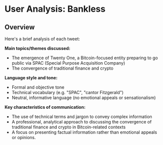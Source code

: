 # User Analysis: Bankless

## Overview

Here's a brief analysis of each tweet:

**Main topics/themes discussed:**

* The emergence of Twenty One, a Bitcoin-focused entity preparing to go public via SPAC (Special Purpose Acquisition Company)
* The convergence of traditional finance and crypto

**Language style and tone:**

* Formal and objective tone
* Technical vocabulary (e.g. "SPAC", "cantor Fitzgerald")
* Neutral, informative language (no emotional appeals or sensationalism)

**Key characteristics of communication:**

* The use of technical terms and jargon to convey complex information
* A professional, analytical approach to discussing the convergence of traditional finance and crypto in Bitcoin-related contexts
* A focus on presenting factual information rather than emotional appeals or opinions.